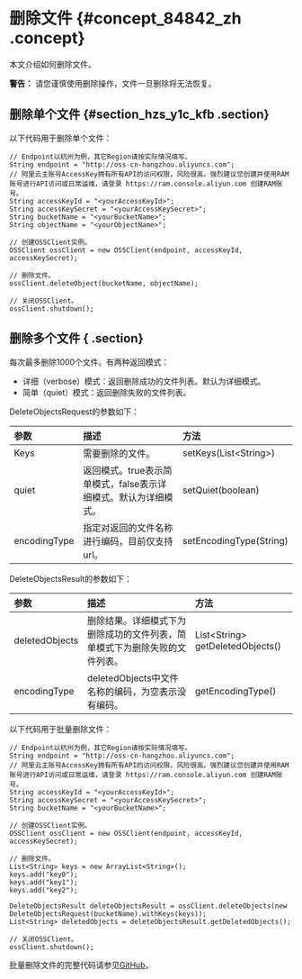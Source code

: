 # 删除文件 {#concept_84842_zh .concept}

本文介绍如何删除文件。

**警告：** 请您谨慎使用删除操作，文件一旦删除将无法恢复。

## 删除单个文件 {#section_hzs_y1c_kfb .section}

以下代码用于删除单个文件：

```language-java
// Endpoint以杭州为例，其它Region请按实际情况填写。
String endpoint = "http://oss-cn-hangzhou.aliyuncs.com";
// 阿里云主账号AccessKey拥有所有API的访问权限，风险很高。强烈建议您创建并使用RAM账号进行API访问或日常运维，请登录 https://ram.console.aliyun.com 创建RAM账号。
String accessKeyId = "<yourAccessKeyId>";
String accessKeySecret = "<yourAccessKeySecret>";
String bucketName = "<yourBucketName>";
String objectName = "<yourObjectName>";

// 创建OSSClient实例。
OSSClient ossClient = new OSSClient(endpoint, accessKeyId, accessKeySecret);

// 删除文件。
ossClient.deleteObject(bucketName, objectName);

// 关闭OSSClient。
ossClient.shutdown();

```

## 删除多个文件 { .section}

每次最多删除1000个文件。有两种返回模式：

-   详细（verbose）模式：返回删除成功的文件列表。默认为详细模式。
-   简单（quiet）模式：返回删除失败的文件列表。

DeleteObjectsRequest的参数如下：

|参数|描述|方法|
|:-|:-|:-|
|Keys|需要删除的文件。|setKeys\(List<String\>\)|
|quiet|返回模式。true表示简单模式，false表示详细模式。默认为详细模式。|setQuiet\(boolean\)|
|encodingType|指定对返回的文件名称进行编码，目前仅支持url。|setEncodingType\(String\)|

DeleteObjectsResult的参数如下：

|参数|描述|方法|
|:-|:-|:-|
|deletedObjects|删除结果。详细模式下为删除成功的文件列表，简单模式下为删除失败的文件列表。|List<String\> getDeletedObjects\(\)|
|encodingType|deletedObjects中文件名称的编码，为空表示没有编码。|getEncodingType\(\)|

以下代码用于批量删除文件：

```language-java
// Endpoint以杭州为例，其它Region请按实际情况填写。
String endpoint = "http://oss-cn-hangzhou.aliyuncs.com";
// 阿里云主账号AccessKey拥有所有API的访问权限，风险很高。强烈建议您创建并使用RAM账号进行API访问或日常运维，请登录 https://ram.console.aliyun.com 创建RAM账号。
String accessKeyId = "<yourAccessKeyId>";
String accessKeySecret = "<yourAccessKeySecret>";
String bucketName = "<yourBucketName>";

// 创建OSSClient实例。
OSSClient ossClient = new OSSClient(endpoint, accessKeyId, accessKeySecret);

// 删除文件。
List<String> keys = new ArrayList<String>();
keys.add("key0");
keys.add("key1");
keys.add("key2");

DeleteObjectsResult deleteObjectsResult = ossClient.deleteObjects(new DeleteObjectsRequest(bucketName).withKeys(keys));
List<String> deletedObjects = deleteObjectsResult.getDeletedObjects();

// 关闭OSSClient。
ossClient.shutdown();

```

批量删除文件的完整代码请参见[GitHub](https://github.com/aliyun/aliyun-oss-java-sdk/blob/master/src/samples/DeleteObjectsSample.java)。

